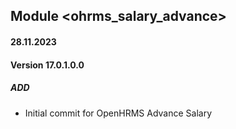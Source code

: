 ## Module <ohrms_salary_advance>

#### 28.11.2023
#### Version 17.0.1.0.0
##### ADD

- Initial commit for OpenHRMS Advance Salary
